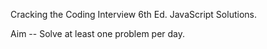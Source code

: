 Cracking the Coding Interview 6th Ed. JavaScript Solutions.

Aim -- Solve at least one problem per day.
